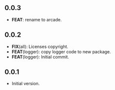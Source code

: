 ## 0.0.3

 - **FEAT**: rename to arcade.

## 0.0.2

 - **FIX**(all): Licenses copyright.
 - **FEAT**(logger): copy logger code to new package.
 - **FEAT**(logger): Initial commit.

## 0.0.1

- Initial version.

